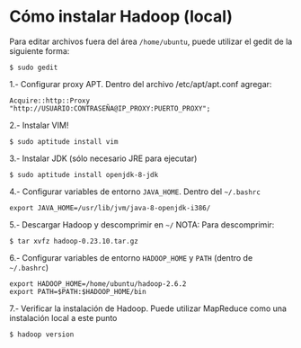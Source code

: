# Cómo instalar Hadoop (local)

Para editar archivos fuera del área `/home/ubuntu`, puede utilizar el gedit de la siguiente forma:
```
$ sudo gedit
```

1.- Configurar proxy APT. Dentro del archivo /etc/apt/apt.conf agregar:
```
Acquire::http::Proxy "http://USUARIO:CONTRASEÑA@IP_PROXY:PUERTO_PROXY";
```

2.- Instalar VIM!
```
$ sudo aptitude install vim
```

3.- Instalar JDK (sólo necesario JRE para ejecutar)
```
$ sudo aptitude install openjdk-8-jdk
```

4.- Configurar variables de entorno `JAVA_HOME`. Dentro del `~/.bashrc`
```
export JAVA_HOME=/usr/lib/jvm/java-8-openjdk-i386/
```

5.- Descargar Hadoop y descomprimir en `~/`
NOTA: Para descomprimir: 
```
$ tar xvfz hadoop-0.23.10.tar.gz
```

6.- Configurar variables de entorno `HADOOP_HOME` y `PATH` (dentro de `~/.bashrc`)
```
export HADOOP_HOME=/home/ubuntu/hadoop-2.6.2
export PATH=$PATH:$HADOOP_HOME/bin
```

7.- Verificar la instalación de Hadoop. Puede utilizar MapReduce como una instalación local a este punto
```
$ hadoop version
```
